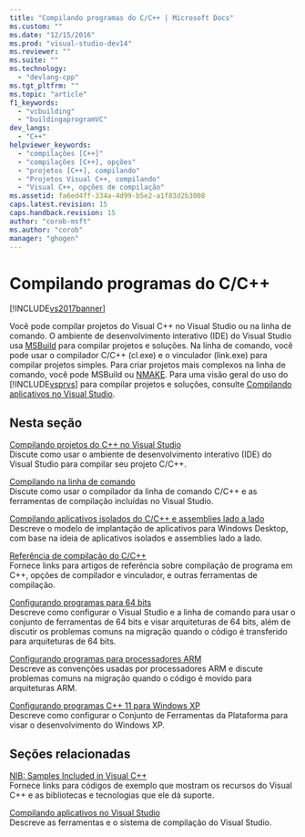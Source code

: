 ```yaml
---
title: "Compilando programas do C/C++ | Microsoft Docs"
ms.custom: ""
ms.date: "12/15/2016"
ms.prod: "visual-studio-dev14"
ms.reviewer: ""
ms.suite: ""
ms.technology: 
  - "devlang-cpp"
ms.tgt_pltfrm: ""
ms.topic: "article"
f1_keywords: 
  - "vcbuilding"
  - "buildingaprogramVC"
dev_langs: 
  - "C++"
helpviewer_keywords: 
  - "compilações [C++]"
  - "compilações [C++], opções"
  - "projetos [C++], compilando"
  - "Projetos Visual C++, compilando"
  - "Visual C++, opções de compilação"
ms.assetid: fa6ed4ff-334a-4d99-b5e2-a1f83d2b3008
caps.latest.revision: 15
caps.handback.revision: 15
author: "corob-msft"
ms.author: "corob"
manager: "ghogen"
---
```

# Compilando programas do C/C++
[!INCLUDE[vs2017banner](../assembler/inline/includes/vs2017banner.md)]

Você pode compilar projetos do Visual C\+\+ no Visual Studio ou na linha de comando.  O ambiente de desenvolvimento interativo \(IDE\) do Visual Studio usa [MSBuild](../Topic/MSBuild%20\(Visual%20C++\).md) para compilar projetos e soluções.  Na linha de comando, você pode usar o compilador C\/C\+\+ \(cl.exe\) e o vinculador \(link.exe\) para compilar projetos simples.  Para criar projetos mais complexos na linha de comando, você pode MSBuild ou [NMAKE](../build/nmake-reference.md).  Para uma visão geral do uso do [!INCLUDE[vsprvs](../assembler/masm/includes/vsprvs_md.md)] para compilar projetos e soluções, consulte [Compilando aplicativos no Visual Studio](../Topic/Compiling%20and%20Building%20in%20Visual%20Studio.md).  
  
## Nesta seção  
 [Compilando projetos do C\+\+ no Visual Studio](../ide/building-cpp-projects-in-visual-studio.md)  
 Discute como usar o ambiente de desenvolvimento interativo \(IDE\) do Visual Studio para compilar seu projeto C\/C\+\+.  
  
 [Compilando na linha de comando](../Topic/Building%20on%20the%20Command%20Line.md)  
 Discute como usar o compilador da linha de comando C\/C\+\+ e as ferramentas de compilação incluídas no Visual Studio.  
  
 [Compilando aplicativos isolados do C\/C\+\+ e assemblies lado a lado](../build/building-c-cpp-isolated-applications-and-side-by-side-assemblies.md)  
 Descreve o modelo de implantação de aplicativos para Windows Desktop, com base na ideia de aplicativos isolados e assemblies lado a lado.  
  
 [Referência de compilação do C\/C\+\+](../Topic/C-C++%20Building%20Reference.md)  
 Fornece links para artigos de referência sobre compilação de programa em C\+\+, opções de compilador e vinculador, e outras ferramentas de compilação.  
  
 [Configurando programas para 64 bits](../build/configuring-programs-for-64-bit-visual-cpp.md)  
 Descreve como configurar o Visual Studio e a linha de comando para usar o conjunto de ferramentas de 64 bits e visar arquiteturas de 64 bits, além de discutir os problemas comuns na migração quando o código é transferido para arquiteturas de 64 bits.  
  
 [Configurando programas para processadores ARM](../Topic/Configuring%20Programs%20for%20ARM%20Processors%20\(Visual%20C++\).md)  
 Descreve as convenções usadas por processadores ARM e discute problemas comuns na migração quando o código é movido para arquiteturas ARM.  
  
 [Configurando programas C\+\+ 11 para Windows XP](../build/configuring-programs-for-windows-xp.md)  
 Descreve como configurar o Conjunto de Ferramentas da Plataforma para visar o desenvolvimento do Windows XP.  
  
## Seções relacionadas  
 [NIB: Samples Included in Visual C\+\+](http://msdn.microsoft.com/pt-br/c9ec56b3-2bbd-49b4-8a4c-9ed4b78b7a84)  
 Fornece links para códigos de exemplo que mostram os recursos do Visual C\+\+ e as bibliotecas e tecnologias que ele dá suporte.  
  
 [Compilando aplicativos no Visual Studio](../Topic/Compiling%20and%20Building%20in%20Visual%20Studio.md)  
 Descreve as ferramentas e o sistema de compilação do Visual Studio.
